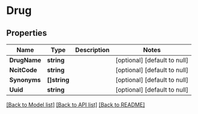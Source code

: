 # Drug

## Properties
Name | Type | Description | Notes
------------ | ------------- | ------------- | -------------
**DrugName** | **string** |  | [optional] [default to null]
**NcitCode** | **string** |  | [optional] [default to null]
**Synonyms** | **[]string** |  | [optional] [default to null]
**Uuid** | **string** |  | [optional] [default to null]

[[Back to Model list]](../README.md#documentation-for-models) [[Back to API list]](../README.md#documentation-for-api-endpoints) [[Back to README]](../README.md)


